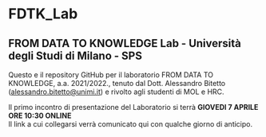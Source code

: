 # FDTK_Lab
<h2>FROM DATA TO KNOWLEDGE Lab - Università degli Studi di Milano - SPS</h2>

Questo e il repository GitHub per il laboratorio FROM DATA TO KNOWLEDGE, a.a. 2021/2022., tenuto dal Dott. Alessandro Bitetto (alessandro.bitetto@unimi.it) e rivolto agli studenti di MOL e HRC.

Il primo incontro di presentazione del Laboratorio si terrà **GIOVEDI 7 APRILE ORE 10:30 ONLINE**
<br>Il link a cui collegarsi verrà comunicato qui con qualche giorno di anticipo.
